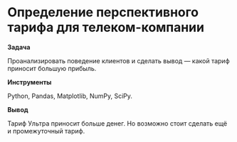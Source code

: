 # Определение перспективного тарифа для телеком-компании

**Задача**

Проанализировать поведение клиентов и сделать вывод — какой тариф приносит большую прибыль. 

**Инструменты**

Python, Pandas, Matplotlib, NumPy, SciPy.

**Вывод**

Тариф Ультра приносит больше денег. Но возможно стоит сделать ещё и промежуточный тариф.
